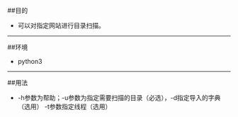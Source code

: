 ##目的
* 可以对指定网站进行目录扫描。
***
##环境
* python3
***
##用法
* -h参数为帮助；-u参数为指定需要扫描的目录（必选），-d指定导入的字典（选用） -t参数指定线程（选用）
